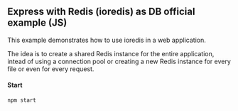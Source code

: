 ## Express with Redis (ioredis) as DB official example (JS)

This example demonstrates how to use ioredis in a web application.

The idea is to create a shared Redis instance for the entire application, intead of using a connection pool or creating a new Redis instance for every file or even for every request.

#### Start

```
npm start
```

